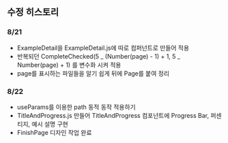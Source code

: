 ## 수정 히스토리

### 8/21

-   ExampleDetail을 ExampleDetail.js에 따로 컴퍼넌트로 만들어 적용
-   반복되던 CompleteChecked(5 _ (Number(page) - 1) + 1, 5 _ Number(page) + 1) 를 변수화 시켜 적용
-   page를 표시하는 파일들을 알기 쉽게 뒤에 Page를 붙여 정리

### 8/22

-   useParams를 이용한 path 동적 동작 적용하기
-   TitleAndProgress.js 만들어 TitleAndProgress 컴포넌트에 Progress Bar, 퍼센티지, 예시 설명 구현
-   FinishPage 디자인 작업 완료
